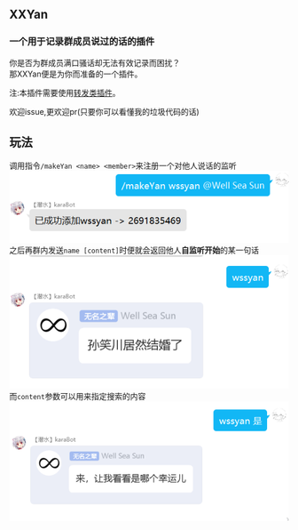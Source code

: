 ## XXYan

### 一个用于记录群成员说过的话的插件

你是否为群成员满口骚话却无法有效记录而困扰？  
那XXYan便是为你而准备的一个插件。

注:本插件需要使用[转发类插件](https://github.com/project-mirai/chat-command)。

欢迎issue,更欢迎pr(只要你可以看懂我的垃圾代码的话) 

## 玩法

调用指令`/makeYan <name> <member>`来注册一个对他人说话的监听
![♂](image/img1.png)  
之后再群内发送`name [content]`时便就会返回他人**自监听开始**的某一句话
![🤭](image/img2.png)  
而`content`参数可以用来指定搜索的内容
![(●'◡'●)](image/img3.png)

